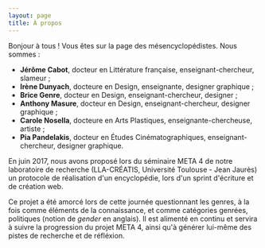 ```yaml
---
layout: page
title: À propos
---
```



  Bonjour à tous ! Vous êtes sur la page des mésencyclopédistes. Nous sommes :
  * <strong>Jérôme Cabot</strong>, docteur en Littérature française, enseignant-chercheur, slameur ;
  * <strong>Irène Dunyach</strong>, docteure en Design, enseignante, designer graphique ; 
  * <strong>Brice Genre</strong>, docteur en Design, enseignant-chercheur, designer ;
  * <strong>Anthony Masure</strong>, docteur en Design, enseignant-chercheur, designer graphique ; 
  * <strong>Carole Nosella</strong>, docteure en Arts Plastiques, enseignante-chercheuse, artiste ; 
  * <strong>Pia Pandelakis</strong>, docteur en Études Cinématographiques, enseignant-chercheur, designer graphique.


En juin 2017, nous avons proposé lors du séminaire META 4 de notre laboratoire de recherche (LLA-CRÉATIS, Université Toulouse - Jean Jaurès) un protocole de réalisation d'un encyclopédie, lors d'un sprint d'écriture et de création web.

Ce projet a été amorcé lors de cette journée questionnant les genres, à la fois comme éléments de la connaissance, et comme catégories genrées, politiques (notion de <em>gender</em> en anglais).
Il est alimenté en continu et servira à suivre la progression du projet META 4, ainsi qu'à générer lui-même des pistes de recherche et de réfléxion.
